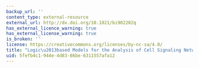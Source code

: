 ```yaml
---
backup_url: ''
content_type: external-resource
external_url: http://dx.doi.org/10.1021/bi902202q
has_external_licence_warning: true
has_external_license_warning: true
is_broken: ''
license: https://creativecommons.org/licenses/by-nc-sa/4.0/
title: "Logic\u2013based Models for the Analysis of Cell Signaling Networks"
uid: 5fefb4c1-944e-4d83-86be-6311557afa12
---
```

